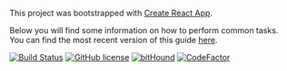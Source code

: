 This project was bootstrapped with [Create React App](https://github.com/facebookincubator/create-react-app).

Below you will find some information on how to perform common tasks.<br>
You can find the most recent version of this guide [here](https://github.com/facebookincubator/create-react-app/blob/master/packages/react-scripts/template/README.md).

[![Build Status](https://travis-ci.org/hprobotic/coderschool-react-template.svg?branch=master)](https://travis-ci.org/hprobotic/coderschool-react-template)
[![GitHub license](https://img.shields.io/github/license/hprobotic/coderschool-react-template.svg)](https://github.com/hprobotic/coderschool-react-template)
[![bitHound](https://img.shields.io/bithound/dependencies/github/rexxars/sse-channel.svg)]()
[![CodeFactor](https://www.codefactor.io/repository/github/hprobotic/coderschool-react-template/badge)](https://www.codefactor.io/repository/github/hprobotic/coderschool-react-template)
